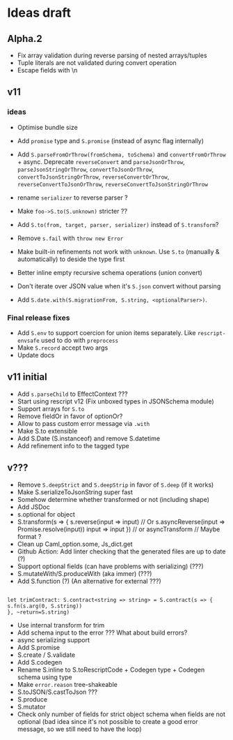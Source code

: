 # Ideas draft

## Alpha.2

- Fix array validation during reverse parsing of nested arrays/tuples
- Tuple literals are not validated during convert operation
- Escape fields with \n

## v11

### ideas

- Optimise bundle size

- Add `promise` type and `S.promise` (instead of async flag internally)

- Add `S.parseFromOrThrow(fromSchema, toSchema)` and `convertFromOrThrow` + async.
  Deprecate `reverseConvert` and `parseJsonOrThrow`, `parseJsonStringOrThrow`, `convertToJsonOrThrow`, `convertToJsonStringOrThrow`, `reverseConvertOrThrow`, `reverseConvertToJsonOrThrow`, `reverseConvertToJsonStringOrThrow`

- rename `serializer` to reverse parser ?
- Make `foo->S.to(S.unknown)` stricter ??

- Add `S.to(from, target, parser, serializer)` instead of `S.transform`?
- Remove `s.fail` with `throw new Error`
- Make built-in refinements not work with `unknown`. Use `S.to` (manually & automatically) to deside the type first
- Better inline empty recursive schema operations (union convert)
- Don't iterate over JSON value when it's `S.json` convert without parsing
- Add `S.date.with(S.migrationFrom, S.string, <optionalParser>)`.

### Final release fixes

- Add `S.env` to support coercion for union items separately. Like `rescript-envsafe` used to do with `preprocess`
- Make `S.record` accept two args
- Update docs

## v11 initial

- Add `s.parseChild` to EffectContext ???
- Start using rescript v12 (Fix unboxed types in JSONSchema module)
- Support arrays for `S.to`
- Remove fieldOr in favor of optionOr?
- Allow to pass custom error message via `.with`
- Make S.to extensible
- Add S.Date (S.instanceof) and remove S.datetime
- Add refinement info to the tagged type

## v???

- Remove `S.deepStrict` and `S.deepStrip` in favor of `S.deep` (if it works)
- Make S.serializeToJsonString super fast
- Somehow determine whether transformed or not (including shape)
- Add JSDoc
- s.optional for object
- S.transform(s => {
  s.reverse(input => input) // Or s.asyncReverse(input => Promise.resolve(input))
  input => input
  }) // or asyncTransform // Maybe format ?
- Clean up Caml_option.some, Js_dict.get
- Github Action: Add linter checking that the generated files are up to date (?)
- Support optional fields (can have problems with serializing) (???)
- S.mutateWith/S.produceWith (aka immer) (???)
- Add S.function (?) (An alternative for external ???)

```

let trimContract: S.contract<string => string> = S.contract(s => {
s.fn(s.arg(0, S.string))
}, ~return=S.string)

```

- Use internal transform for trim
- Add schema input to the error ??? What about build errors?
- async serializing support
- Add S.promise
- S.create / S.validate
- Add S.codegen
- Rename S.inline to S.toRescriptCode + Codegen type + Codegen schema using type
- Make `error.reason` tree-shakeable
- S.toJSON/S.castToJson ???
- S.produce
- S.mutator
- Check only number of fields for strict object schema when fields are not optional (bad idea since it's not possible to create a good error message, so we still need to have the loop)

```

```

